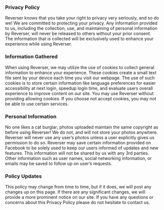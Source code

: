 
### Privacy Policy

Reverser knows that you take your right to privacy very seriously, and so do we! We are committed to protecting your privacy. Any information provided to us, including the collection, use, and maintaining of personal information by Reverser, will never be released to others without your prior consent. The information that is collected will be exclusively used to enhance your experience while using Reverser.

### Information Gathered

When using Reverser, we may utilize the use of cookies to collect general information to enhance your experience. These cookies create a small text file sent by your device each time you visit our webpage. The use of such cookies is to store certain information like language preferences for easier accessibility at next login, speedup login time, and evaluate users overall experience to improve content on our site. You may use Reverser without providing allowing cookies. If you choose not accept cookies, you may not be able to use certain services.

### Personal Information

No one likes a cat burglar; photos uploaded maintain the same copyright as before using Reverser! We do not, and will not store your photos anywhere. Reverser will never use any user’s photos unless a user explicitly gives us permission to do so.
Reverser may save certain information provided on Facebook to be solely used to keep our users informed of updates and new features. This information will not be shared by us with any 3rd parties. Other information such as user names, social networking information, or emails may be saved to follow up on user’s requests.

### Policy Updates

This policy may change from time to time, but if it does, we will post any changes up on this page. If there are any significant changes, we will provide a more prominent notice on our site.
If you have any questions or concerns about this Privacy Policy please do not hesitate to contact us.

